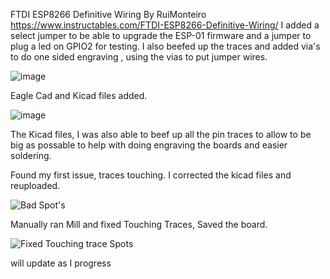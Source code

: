 FTDI ESP8266 Definitive Wiring  By RuiMonteiro https://www.instructables.com/FTDI-ESP8266-Definitive-Wiring/
I added a select jumper to be able to upgrade the ESP-01 firmware and a jumper to plug a led on GPIO2 for testing.
I also beefed up the traces and added via's to do one sided engraving , using the vias to put jumper wires.

![image](https://github.com/carl1961/FTDI-ESP8266-Definitive-Wiring/assets/3056821/b332d85e-49a7-430d-a3e0-10219922e44c)

Eagle Cad and Kicad files added. 

![image](https://github.com/carl1961/FTDI-ESP8266-Definitive-Wiring/assets/3056821/a9c15de3-2546-431e-9c61-6c08fb02761f)

The Kicad files, I was also able to beef up all the pin traces to allow to be big as possable  to help with doing engraving the boards and easier soldering.

Found my first issue, traces touching. I corrected the kicad files and reuploaded.

![Bad Spot's](https://github.com/carl1961/FTDI-ESP8266-Definitive-Wiring/assets/3056821/ca96ba8f-6db1-4720-bf88-badccf8502c7)

Manually ran Mill and fixed Touching Traces, Saved the board.

![Fixed Touching trace Spots](https://github.com/carl1961/FTDI-ESP8266-Definitive-Wiring/assets/3056821/2257ffa7-8b29-40b9-bf46-3eff233aaa2c)


will update as I progress









